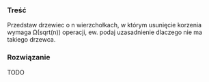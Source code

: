 ### Treść
Przedstaw drzewiec o n wierzchołkach, w którym usunięcie korzenia wymaga Ω(sqrt(n)) operacji, ew. podaj uzasadnienie dlaczego nie ma takiego drzewca. 

### Rozwiązanie 
TODO
